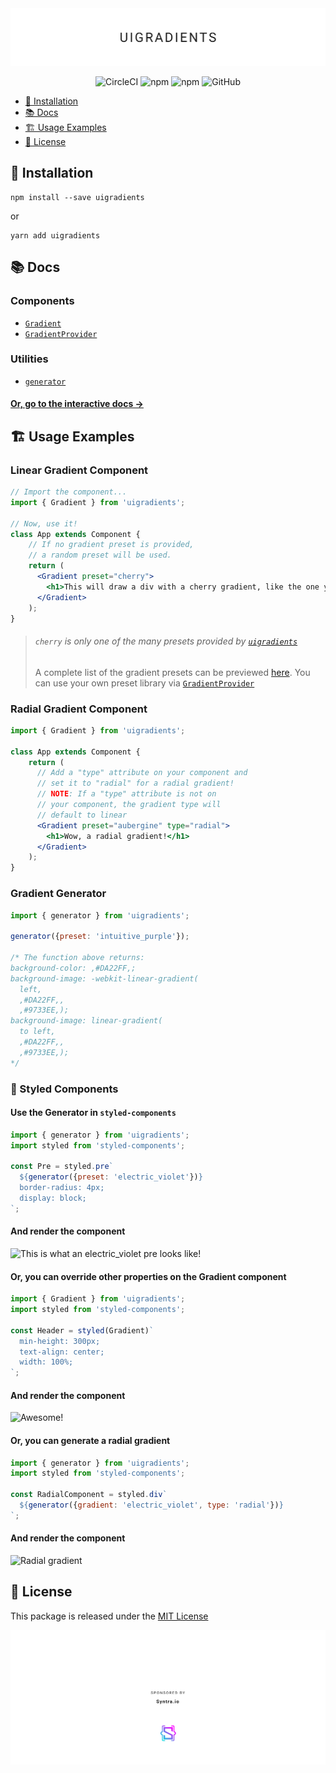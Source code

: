 <img src="https://raw.githubusercontent.com/garetmckinley/project-assets/master/uigradients/header.svg?sanitize=true" alt="UIGradients Logo" id="dracula-invert" />

<p align="center">
  <img alt="CircleCI" src="https://img.shields.io/circleci/build/github/garetmckinley/uigradients?style=for-the-badge">
  <img alt="npm" src="https://img.shields.io/npm/v/uigradients?style=for-the-badge">
  <img alt="npm" src="https://img.shields.io/npm/dt/uigradients?color=dodgerblue&label=Installs&style=for-the-badge">
  <img alt="GitHub" src="https://img.shields.io/github/license/garetmckinley/uigradients?color=mediumslateblue&style=for-the-badge">
</p>

* [💾 Installation](#-installation)
* [📚 Docs](#-docs)
* [🏗 Usage Examples](#-usage-examples)
* [📜 License](#-license)


## 💾 Installation

    npm install --save uigradients

or 

    yarn add uigradients


## 📚 Docs

### Components

- [`Gradient`](https://garetmckinley.github.io/uigradients/?path=/docs/documentation-gradient--linear-gradient)
- [`GradientProvider`](https://garetmckinley.github.io/uigradients/?path=/docs/documentation-gradientprovider--usage)

### Utilities

- [`generator`]()
  

#### [Or, go to the interactive docs →](https://garetmckinley.github.io/uigradients)


## 🏗 Usage Examples
### Linear Gradient Component

``` jsx
// Import the component...
import { Gradient } from 'uigradients';

// Now, use it!
class App extends Component {
    // If no gradient preset is provided,
    // a random preset will be used.
    return (
      <Gradient preset="cherry">
        <h1>This will draw a div with a cherry gradient, like the one you're looking at right now.</h1>
      </Gradient>
    );
}
```
> ###### `cherry` is only one of the many presets provided by [_`uigradients`_](https://jsbros.github.io/uigradients/)
> A complete list of the gradient presets can be previewed [here](https://0df99f9c-6d93-4766-a009-1f633aa91579.sbook.io/).
> You can use your own preset library via [`GradientProvider`](https://garetmckinley.github.io/uigradients/?path=/docs/documentation-gradientprovider--usage)

### Radial Gradient Component

``` jsx
import { Gradient } from 'uigradients';

class App extends Component {
    return (
      // Add a "type" attribute on your component and
      // set it to "radial" for a radial gradient!
      // NOTE: If a "type" attribute is not on
      // your component, the gradient type will
      // default to linear
      <Gradient preset="aubergine" type="radial">
        <h1>Wow, a radial gradient!</h1>
      </Gradient>
    );
}
```

### Gradient Generator

``` jsx
import { generator } from 'uigradients';

generator({preset: 'intuitive_purple'});

/* The function above returns:
background-color: ,#DA22FF,;
background-image: -webkit-linear-gradient(
  left,
  ,#DA22FF,,
  ,#9733EE,);
background-image: linear-gradient(
  to left,
  ,#DA22FF,,
  ,#9733EE,);
*/
```

### 💅 Styled Components
#### Use the Generator in `styled-components`

``` jsx
import { generator } from 'uigradients';
import styled from 'styled-components';

const Pre = styled.pre`
  ${generator({preset: 'electric_violet'})}
  border-radius: 4px;
  display: block;
`;
```

#### And render the component

![This is what an electric_violet pre looks like!](https://imgur.com/hNuroip.png)

#### Or, you can override other properties on the Gradient component

``` jsx
import { Gradient } from 'uigradients';
import styled from 'styled-components';

const Header = styled(Gradient)`
  min-height: 300px;
  text-align: center;
  width: 100%;
`;
```

#### And render the component

![Awesome!](https://imgur.com/7G9C4eN.png)

#### Or, you can generate a radial gradient

```js
import { generator } from 'uigradients';
import styled from 'styled-components';

const RadialComponent = styled.div`
  ${generator({gradient: 'electric_violet', type: 'radial'})}
`;
```

#### And render the component

![Radial gradient](https://i.imgur.com/PcyFqtx.jpg)


## 📜 License

This package is released under the [MIT License](LICENSE)


<img src="https://raw.githubusercontent.com/syntra/assets/master/syntra-sponsorship.svg?sanitize=true" alt="sponsored by syntra.io"/>
